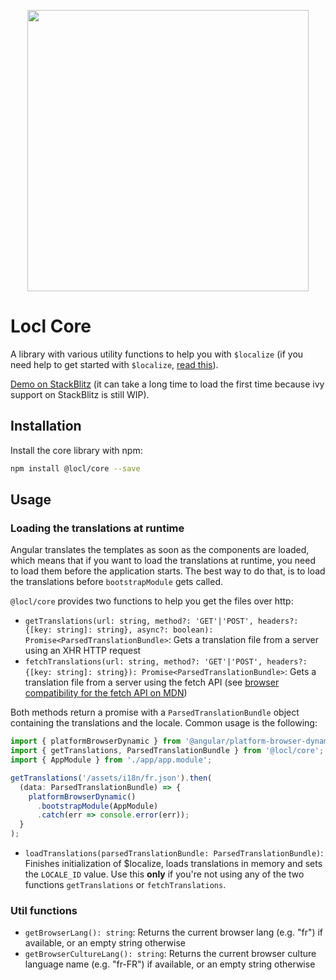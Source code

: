 <p align="center"><img src="https://raw.githubusercontent.com/loclapp/locl/master/apps/web/src/assets/img/locl-social.png" width="450"></p>

# Locl Core

A library with various utility functions to help you with `$localize` (if you need help to get started with `$localize`, [read this](https://blog.ninja-squad.com/2019/12/10/angular-localize/)).

[Demo on StackBlitz](https://stackblitz.com/edit/ivy-ovy4cd) (it can take a long time to load the first time because ivy support on StackBlitz is still WIP).

## Installation

Install the core library with npm:

```sh
npm install @locl/core --save
```

## Usage

### Loading the translations at runtime

Angular translates the templates as soon as the components are loaded, which means that if you want to load the translations at runtime, you need to load them before the application starts.
The best way to do that, is to load the translations before `bootstrapModule` gets called.

`@locl/core` provides two functions to help you get the files over http:

- `getTranslations(url: string, method?: 'GET'|'POST', headers?: {[key: string]: string}, async?: boolean): Promise<ParsedTranslationBundle>`: Gets a translation file from a server using an XHR HTTP request
- `fetchTranslations(url: string, method?: 'GET'|'POST', headers?: {[key: string]: string}): Promise<ParsedTranslationBundle>`: Gets a translation file from a server using the fetch API (see [browser compatibility for the fetch API on MDN](https://developer.mozilla.org/en-US/docs/Web/API/Fetch_API))

Both methods return a promise with a `ParsedTranslationBundle` object containing the translations and the locale. Common usage is the following:

```ts
import { platformBrowserDynamic } from '@angular/platform-browser-dynamic';
import { getTranslations, ParsedTranslationBundle } from '@locl/core';
import { AppModule } from './app/app.module';

getTranslations('/assets/i18n/fr.json').then(
  (data: ParsedTranslationBundle) => {
    platformBrowserDynamic()
      .bootstrapModule(AppModule)
      .catch(err => console.error(err));
  }
);
```

- `loadTranslations(parsedTranslationBundle: ParsedTranslationBundle)`: Finishes initialization of \$localize, loads translations in memory and sets the `LOCALE_ID` value.
  Use this **only** if you're not using any of the two functions `getTranslations` or `fetchTranslations`.

### Util functions

- `getBrowserLang(): string`: Returns the current browser lang (e.g. "fr") if available, or an empty string otherwise
- `getBrowserCultureLang(): string`: Returns the current browser culture language name (e.g. "fr-FR") if available, or an empty string otherwise
